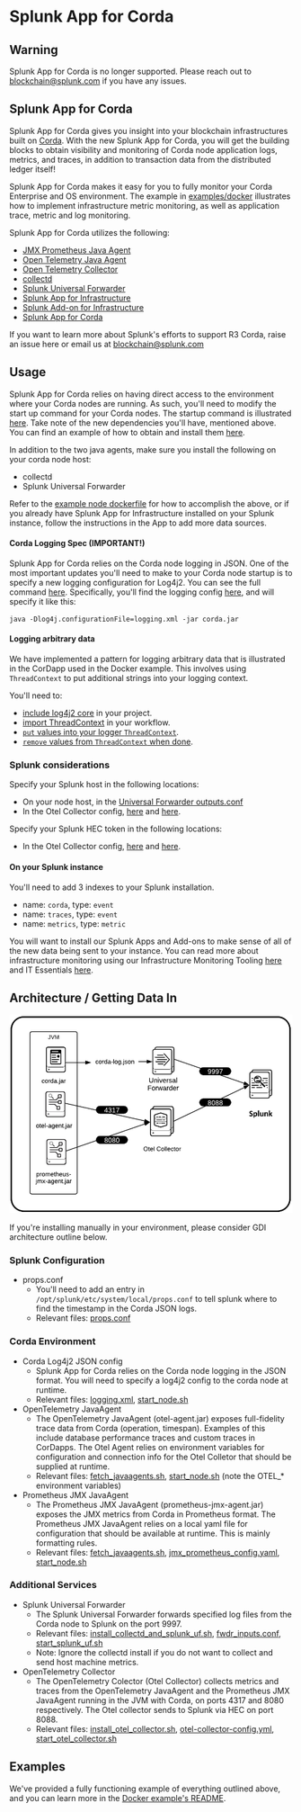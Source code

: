 # Splunk App for Corda
## Warning 
Splunk App for Corda is no longer supported. Please reach out to blockchain@splunk.com if you have any issues. 

## Splunk App for Corda
Splunk App for Corda gives you insight into your blockchain infrastructures built on [Corda](https://www.corda.net/). With the new Splunk App for Corda, you will get the building blocks to obtain visibility and monitoring of Corda node application logs, metrics, and traces, in addition to transaction data from the distributed ledger itself!

Splunk App for Corda makes it easy for you to fully monitor your Corda Enterprise and OS environment. The example in [examples/docker](https://github.com/splunkdlt/splunk-app-for-corda/blob/main/examples/docker) illustrates how to implement infrastructure metric monitoring, as well as application trace, metric and log monitoring.

Splunk App for Corda utilizes the following:
- [JMX Prometheus Java Agent](https://mvnrepository.com/artifact/io.prometheus.jmx/jmx_prometheus_javaagent/0.13.0)
- [Open Telemetry Java Agent](https://github.com/open-telemetry/opentelemetry-java-instrumentation)
- [Open Telemetry Collector](https://github.com/open-telemetry/opentelemetry-collector-contrib)
- [collectd](https://docs.splunk.com/Documentation/Splunk/8.1.2/Metrics/GetMetricsInCollectd)
- [Splunk Universal Forwarder](https://docs.splunk.com/Documentation/Forwarder/8.1.2/Forwarder/Abouttheuniversalforwarder)
- [Splunk App for Infrastructure](https://splunkbase.splunk.com/app/3975/)
- [Splunk Add-on for Infrastructure](https://splunkbase.splunk.com/app/4217/)
- [Splunk App for Corda](https://github.com/splunkdlt/splunk-app-for-corda/releases)


If you want to learn more about Splunk's efforts to support R3 Corda, raise an issue here or email us at [blockchain@splunk.com](mailto:blockchain@splunk.com)

## Usage

Splunk App for Corda relies on having direct access to the environment where your Corda nodes are running. As such, you'll need to modify the start up command for your Corda nodes. The startup command is illustrated [here](https://github.com/splunkdlt/splunk-app-for-corda/blob/main/examples/docker/dockerfiles/node/entrypoint.sh#L11). Take note of the new dependencies you'll have, mentioned above. You can find an example of how to obtain and install them [here](https://github.com/splunkdlt/splunk-app-for-corda/blob/main/examples/docker/dockerfiles/node/Dockerfile).

In addition to the two java agents, make sure you install the following on your corda node host:
- collectd
- Splunk Universal Forwarder

Refer to the [example node dockerfile](https://github.com/splunkdlt/splunk-app-for-corda/blob/main/examples/docker/dockerfiles/node/Dockerfile#L16) for how to accomplish the above, or if you already have Splunk App for Infrastructure installed on your Splunk instance, follow the instructions in the App to add more data sources.

#### Corda Logging Spec (IMPORTANT!)

Splunk App for Corda relies on the Corda node logging in JSON. One of the most important updates you'll need to make to your Corda node startup is to specify a new logging configuration for Log4j2. You can see the full command [here](https://github.com/splunkdlt/splunk-app-for-corda/blob/main/examples/docker/dockerfiles/node/entrypoint.sh#L11). Specifically, you'll find the logging config [here](https://github.com/splunkdlt/splunk-app-for-corda/blob/main/examples/docker/dockerfiles/node/logging.xml), and will specify it like this:

```
java -Dlog4j.configurationFile=logging.xml -jar corda.jar
```

#### Logging arbitrary data

We have implemented a pattern for logging arbitrary data that is illustrated in the CorDapp used in the Docker example. This involves using `ThreadContext` to put additional strings into your logging context.

You'll need to:
- [include log4j2 core](https://github.com/corda/samples-kotlin/blob/766cb73d8afc76986d6585fc41515d7df7266817/Features/customlogging-yocordapp/workflows/build.gradle#L46) in your project.
- [import ThreadContext](https://github.com/corda/samples-kotlin/blob/766cb73d8afc76986d6585fc41515d7df7266817/Features/customlogging-yocordapp/workflows/src/main/kotlin/net/corda/samples/logging/flows/YoFlow.kt#L13) in your workflow.
- [`put` values into your logger `ThreadContext`](https://github.com/corda/samples-kotlin/blob/766cb73d8afc76986d6585fc41515d7df7266817/Features/customlogging-yocordapp/workflows/src/main/kotlin/net/corda/samples/logging/flows/YoFlow.kt#L48).
- [`remove` values from `ThreadContext` when done](https://github.com/corda/samples-kotlin/blob/766cb73d8afc76986d6585fc41515d7df7266817/Features/customlogging-yocordapp/workflows/src/main/kotlin/net/corda/samples/logging/flows/YoFlow.kt#L53).

### Splunk considerations

Specify your Splunk host in the following locations:
- On your node host, in the [Universal Forwarder outputs.conf](https://github.com/splunkdlt/splunk-app-for-corda/blob/main/examples/docker/dockerfiles/node/fwdr_outputs.conf#L6)
- In the Otel Collector config, [here](https://github.com/splunkdlt/splunk-app-for-corda/blob/main/examples/docker/tracing/otel-collector-config.yml#L20) and [here](https://github.com/splunkdlt/splunk-app-for-corda/blob/main/examples/docker/tracing/otel-collector-config.yml#L40).

Specify your Splunk HEC token in the following locations:
- In the Otel Collector config, [here](https://github.com/splunkdlt/splunk-app-for-corda/blob/main/examples/docker/tracing/otel-collector-config.yml#L18) and [here](https://github.com/splunkdlt/splunk-app-for-corda/blob/main/examples/docker/tracing/otel-collector-config.yml#L38).


#### On your Splunk instance

You'll need to add 3 indexes to your Splunk installation.
- name: `corda`, type: `event`
- name: `traces`, type: `event`
- name: `metrics`, type: `metric`

You will want to install our Splunk Apps and Add-ons to make sense of all of the new data being sent to your instance.
You can read more about infrastructure monitoring using our Infrastructure Monitoring Tooling [here](https://www.splunk.com/en_us/devops/infrastructure-monitoring-and-troubleshooting.html) 
and IT Essentials [here](https://www.splunk.com/en_us/software/it-essentials.html).

## Architecture / Getting Data In

![Corda GDI Architecture](./static/Corda-GDI-Architecture.png)

If you're installing manually in your environment, please consider GDI architecture outline below.

### Splunk Configuration
- props.conf
  - You'll need to add an entry in `/opt/splunk/etc/system/local/props.conf` to tell splunk where to find the timestamp in the Corda JSON logs.
  - Relevant files: [props.conf](./examples/local_machine/props.conf)


### Corda Environment
- Corda Log4j2 JSON config
	- Splunk App for Corda relies on the Corda node logging in the JSON format. You will need to specify a log4j2 config to the corda node at runtime.
	- Relevant files: [logging.xml](./examples/local_machine/logging.xml), [start_node.sh](./examples/local_machine/start_node.sh)
- OpenTelemetry JavaAgent
	- The OpenTelemetry JavaAgent (otel-agent.jar) exposes full-fidelity trace data from Corda (operation, timespan). Examples of this include database performance traces and custom traces in CorDapps. The Otel Agent relies on environment variables for configuration and connection info for the Otel Colletor that should be supplied at runtime.
	- Relevant files: [fetch_javaagents.sh](./examples/local_machine/fetch_javaagents.sh), [start_node.sh](./examples/local_machine/start_node.sh) (note the OTEL_* environment variables)
- Prometheus JMX JavaAgent
	- The Prometheus JMX JavaAgent (prometheus-jmx-agent.jar) exposes the JMX metrics from Corda in Prometheus format. The Prometheus JMX JavaAgent relies on a local yaml file for configuration that should be available at runtime. This is mainly formatting rules.
	- Relevant files: [fetch_javaagents.sh](./examples/local_machine/fetch_javaagents.sh), [jmx_prometheus_config.yaml](./examples/local_machine/jmx_prometheus_config.yaml), [start_node.sh](./examples/local_machine/start_node.sh)

### Additional Services

- Splunk Universal Forwarder
	- The Splunk Universal Forwarder forwards specified log files from the Corda node to Splunk on the port 9997.
	- Relevant files: [install_collectd_and_splunk_uf.sh](./examples/local_machine/install_collectd_and_splunk_uf.sh), [fwdr_inputs.conf](./examples/local_machine/fwdr_inputs.conf), [start_splunk_uf.sh](./examples/local_machine/start_splunk_uf.sh)
	- Note: Ignore the collectd install if you do not want to collect and send host machine metrics.
- OpenTelemetry Collector
	- The OpenTelemetry Colector (Otel Collector) collects metrics and traces from the OpenTelemetry JavaAgent and the Prometheus JMX JavaAgent running in the JVM with Corda, on ports 4317 and 8080 respectively. The Otel collector sends to Splunk via HEC on port 8088.
	- Relevant files: [install_otel_collector.sh](./examples/local_machine/install_otel_collector.sh), [otel-collector-config.yml](./examples/local_machine/otel-collector-config.yml), [start_otel_collector.sh](./examples/local_machine/start_otel_collector.sh)

## Examples

We've provided a fully functioning example of everything outlined above, and you can learn more in the [Docker example's README](https://github.com/splunkdlt/splunk-app-for-corda/blob/main/examples/docker/README.md).
